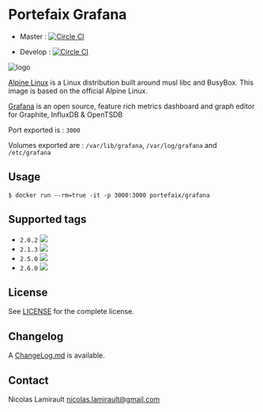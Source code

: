 # Portefaix Grafana

* Master :
[![Circle CI](https://circleci.com/gh/portefaix/docker-grafana/tree/master.svg?style=svg)](https://circleci.com/gh/portefaix/docker-grafana/tree/master)

* Develop :
[![Circle CI](https://circleci.com/gh/portefaix/docker-grafana/tree/develop.svg?style=svg)](https://circleci.com/gh/portefaix/docker-grafana/tree/develop)


![logo](http://pkgs.alpinelinux.org/assets/alpinelinux-logo.svg)

[Alpine Linux][] is a Linux distribution built around musl libc and BusyBox.
This image is based on the official Alpine Linux.

[Grafana][] is an open source, feature rich metrics dashboard and graph editor for
Graphite, InfluxDB & OpenTSDB

Port exported is : `3000`

Volumes exported are : `/var/lib/grafana`, `/var/log/grafana` and `/etc/grafana`

## Usage

    $ docker run --rm=true -it -p 3000:3000 portefaix/grafana

## Supported tags

- `2.0.2` [![](https://badge.imagelayers.io/portefaix/grafana:2.0.2.svg)](https://imagelayers.io/?images=portefaix/grafana:2.0.2 'imagelayers.io')
- `2.1.3` [![](https://badge.imagelayers.io/portefaix/grafana:2.1.3.svg)](https://imagelayers.io/?images=portefaix/grafana:2.1.3 'imagelayers.io')
- `2.5.0` [![](https://badge.imagelayers.io/portefaix/grafana:2.5.0.svg)](https://imagelayers.io/?images=portefaix/grafana:2.5.0 'imagelayers.io')
- `2.6.0` [![](https://badge.imagelayers.io/portefaix/grafana:2.6.0.svg)](https://imagelayers.io/?images=portefaix/grafana:2.6.0 'imagelayers.io')


## License

See [LICENSE](LICENSE) for the complete license.


## Changelog

A [ChangeLog.md](ChangeLog.md) is available.


## Contact

Nicolas Lamirault <nicolas.lamirault@gmail.com>


[Alpine Linux]: http://www.alpinelinux.org

[Grafana]: http://grafana.org/
